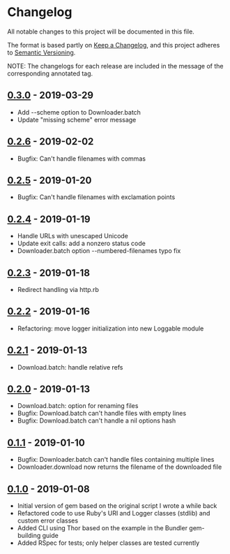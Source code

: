 # Changelog
All notable changes to this project will be documented in this file.

The format is based partly on [Keep a Changelog](https://keepachangelog.com/en/1.0.0/), and this project adheres to [Semantic Versioning](https://semver.org/spec/v2.0.0.html).

NOTE: The changelogs for each release are included in the message of the corresponding annotated tag.

## [0.3.0] - 2019-03-29
- Add --scheme option to Downloader.batch
- Update "missing scheme" error message

## [0.2.6] - 2019-02-02
- Bugfix: Can't handle filenames with commas

## [0.2.5] - 2019-01-20
- Bugfix: Can't handle filenames with exclamation points

## [0.2.4] - 2019-01-19
- Handle URLs with unescaped Unicode
- Update exit calls: add a nonzero status code
- Downloader.batch option --numbered-filenames typo fix

## [0.2.3] - 2019-01-18
- Redirect handling via http.rb

## [0.2.2] - 2019-01-16
- Refactoring: move logger initialization into new Loggable module

## [0.2.1] - 2019-01-13
- Download.batch: handle relative refs

## [0.2.0] - 2019-01-13
- Download.batch: option for renaming files
- Bugfix: Download.batch can't handle files with empty lines
- Bugfix: Download.batch can't handle a nil options hash

## [0.1.1] - 2019-01-10
- Bugfix: Downloader.batch can't handle files containing multiple lines
- Downloader.download now returns the filename of the downloaded file

## [0.1.0] - 2019-01-08
- Initial version of gem based on the original script I wrote a while back
- Refactored code to use Ruby's URI and Logger classes (stdlib) and custom error classes
- Added CLI using Thor based on the example in the Bundler gem-building guide
- Added RSpec for tests; only helper classes are tested currently

[0.3.0]: https://github.com/strawberryjello/downloader/releases/tag/v0.3.0
[0.2.6]: https://github.com/strawberryjello/downloader/releases/tag/v0.2.6
[0.2.5]: https://github.com/strawberryjello/downloader/releases/tag/v0.2.5
[0.2.4]: https://github.com/strawberryjello/downloader/releases/tag/v0.2.4
[0.2.3]: https://github.com/strawberryjello/downloader/releases/tag/v0.2.3
[0.2.2]: https://github.com/strawberryjello/downloader/releases/tag/v0.2.1
[0.2.1]: https://github.com/strawberryjello/downloader/releases/tag/v0.2.1
[0.2.0]: https://github.com/strawberryjello/downloader/releases/tag/v0.2.0
[0.1.1]: https://github.com/strawberryjello/downloader/releases/tag/v0.1.1
[0.1.0]: https://github.com/strawberryjello/downloader/releases/tag/v0.1.0
